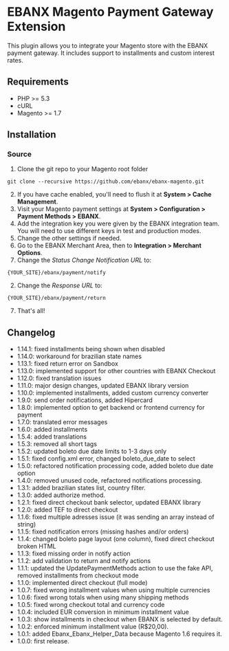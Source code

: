 # EBANX Magento Payment Gateway Extension

This plugin allows you to integrate your Magento store with the EBANX payment gateway.
It includes support to installments and custom interest rates.

## Requirements

* PHP >= 5.3
* cURL
* Magento >= 1.7

## Installation
### Source
1. Clone the git repo to your Magento root folder
```
git clone --recursive https://github.com/ebanx/ebanx-magento.git
```
2. If you have cache enabled, you'll need to flush it at **System > Cache Management**.
3. Visit your Magento payment settings at **System > Configuration > Payment Methods > EBANX**.
4. Add the integration key you were given by the EBANX integration team. You will need to use different keys in test and production modes.
5. Change the other settings if needed.
6. Go to the EBANX Merchant Area, then to **Integration > Merchant Options**.
  1. Change the _Status Change Notification URL_ to:
```
{YOUR_SITE}/ebanx/payment/notify
```
  2. Change the _Response URL_ to:
```
{YOUR_SITE}/ebanx/payment/return
```
7. That's all!

## Changelog
* 1.14.1: fixed installments being shown when disabled
* 1.14.0: workaround for brazilian state names
* 1.13.1: fixed return error on Sandbox
* 1.13.0: implemented support for other countries with EBANX Checkout
* 1.12.0: fixed translation issues
* 1.11.0: major design changes, updated EBANX library version
* 1.10.0: implemented installments, added custom currency converter
* 1.9.0: send order notifications, added Hipercard
* 1.8.0: implemented option to get backend or frontend currency for payment
* 1.7.0: translated error messages
* 1.6.0: added installments
* 1.5.4: added translations
* 1.5.3: removed all short tags
* 1.5.2: updated boleto due date limits to 1-3 days only
* 1.5.1: fixed config.xml error, changed boleto_due_date to select
* 1.5.0: refactored notification processing code, added boleto due date option
* 1.4.0: removed unused code, refactored notifications processing.
* 1.3.1: added brazilian states list, country filter.
* 1.3.0: added authorize method.
* 1.2.1: fixed direct checkout bank selector, updated EBANX library
* 1.2.0: added TEF to direct checkout
* 1.1.6: fixed multiple adresses issue (it was sending an array instead of string)
* 1.1.5: fixed notification errors (missing hashes and/or orders)
* 1.1.4: changed boleto page layout (one column), fixed direct checkout broken HTML
* 1.1.3: fixed missing order in notify action
* 1.1.2: add validation to return and notify actions
* 1.1.1: updated the UpdatePaymentMethods action to use the fake API, removed installments from checkout mode
* 1.1.0: implemented direct checkout (full mode)
* 1.0.7: fixed wrong installment values when using multiple currencies
* 1.0.6: fixed wrong totals when using many shipping methods
* 1.0.5: fixed wrong checkout total and currency code
* 1.0.4: included EUR conversion in minimum installment value
* 1.0.3: show installments in checkout when EBANX is selected by default.
* 1.0.2: enforced minimum installment value (R$20,00).
* 1.0.1: added Ebanx_Ebanx_Helper_Data because Magento 1.6 requires it.
* 1.0.0: first release.
